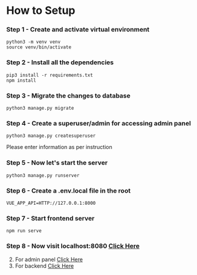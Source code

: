 # How to Setup

### Step 1 - Create and activate virtual environment

```
python3 -m venv venv
source venv/bin/activate
```

### Step 2 - Install all the dependencies

```
pip3 install -r requirements.txt
npm install
```

### Step 3 - Migrate the changes to database

```
python3 manage.py migrate
```

### Step 4 - Create a superuser/admin for accessing admin panel

```
python3 manage.py createsuperuser
```

Please enter information as per instruction

### Step 5 - Now let's start the server

```
python3 manage.py runserver
```

### Step 6 - Create a .env.local file in the root 
```
VUE_APP_API=HTTP://127.0.0.1:8000
```

### Step 7 - Start frontend server

```
npm run serve
```

### Step 8 - Now visit localhost:8080 [Click Here](http://localhost:8080/admin)

2. For admin panel [Click Here](http://localhost:8000/admin)
1. For backend [Click Here](http://localhost:8000)
